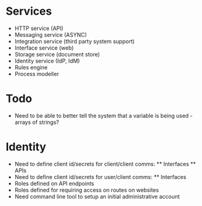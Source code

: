 # Services

* HTTP service (API)
* Messaging service (ASYNC)
* Integration service (third party system support)
* Interface service (web)
* Storage service (document store)
* Identity service (IdP, IdM)
* Rules engine
* Process modeller

# Todo

* Need to be able to better tell the system that a variable is being used - arrays of strings?

# Identity

* Need to define client id/secrets for client/client comms:
** Interfaces
** APIs
* Need to define client id/secrets for user/client comms:
** Interfaces
* Roles defined on API endpoints
* Roles defined for requiring access on routes on websites
* Need command line tool to setup an initial administrative account
